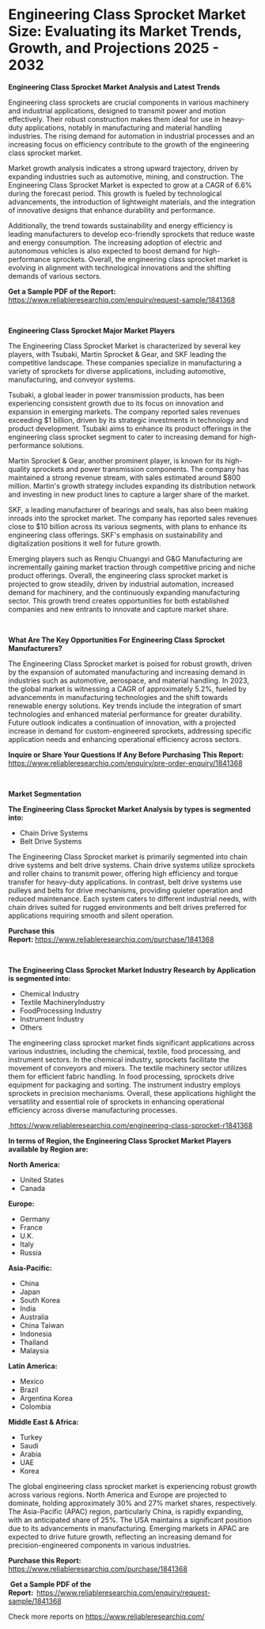 <p><h1>Engineering Class Sprocket Market Size: Evaluating its Market Trends, Growth, and Projections 2025 - 2032</h1></p><p><strong>Engineering Class Sprocket Market Analysis and Latest Trends</strong></p>
<p><p>Engineering class sprockets are crucial components in various machinery and industrial applications, designed to transmit power and motion effectively. Their robust construction makes them ideal for use in heavy-duty applications, notably in manufacturing and material handling industries. The rising demand for automation in industrial processes and an increasing focus on efficiency contribute to the growth of the engineering class sprocket market.</p><p>Market growth analysis indicates a strong upward trajectory, driven by expanding industries such as automotive, mining, and construction. The Engineering Class Sprocket Market is expected to grow at a CAGR of 6.6% during the forecast period. This growth is fueled by technological advancements, the introduction of lightweight materials, and the integration of innovative designs that enhance durability and performance.</p><p>Additionally, the trend towards sustainability and energy efficiency is leading manufacturers to develop eco-friendly sprockets that reduce waste and energy consumption. The increasing adoption of electric and autonomous vehicles is also expected to boost demand for high-performance sprockets. Overall, the engineering class sprocket market is evolving in alignment with technological innovations and the shifting demands of various sectors.</p></p>
<p><strong>Get a Sample PDF of the Report:&nbsp;</strong> <a href="https://www.reliableresearchiq.com/enquiry/request-sample/1841368?utm_campaign=3513&utm_medium=2&utm_source=Github&utm_content=ia&utm_term=12042025&utm_id=engineering-class-sprocket">https://www.reliableresearchiq.com/enquiry/request-sample/1841368</a></p>
<p>&nbsp;</p>
<p><strong>Engineering Class Sprocket Major Market Players</strong></p>
<p><p>The Engineering Class Sprocket Market is characterized by several key players, with Tsubaki, Martin Sprocket & Gear, and SKF leading the competitive landscape. These companies specialize in manufacturing a variety of sprockets for diverse applications, including automotive, manufacturing, and conveyor systems.</p><p>Tsubaki, a global leader in power transmission products, has been experiencing consistent growth due to its focus on innovation and expansion in emerging markets. The company reported sales revenues exceeding $1 billion, driven by its strategic investments in technology and product development. Tsubaki aims to enhance its product offerings in the engineering class sprocket segment to cater to increasing demand for high-performance solutions.</p><p>Martin Sprocket & Gear, another prominent player, is known for its high-quality sprockets and power transmission components. The company has maintained a strong revenue stream, with sales estimated around $800 million. Martin's growth strategy includes expanding its distribution network and investing in new product lines to capture a larger share of the market.</p><p>SKF, a leading manufacturer of bearings and seals, has also been making inroads into the sprocket market. The company has reported sales revenues close to $10 billion across its various segments, with plans to enhance its engineering class offerings. SKF's emphasis on sustainability and digitalization positions it well for future growth.</p><p>Emerging players such as Renqiu Chuangyi and G&G Manufacturing are incrementally gaining market traction through competitive pricing and niche product offerings. Overall, the engineering class sprocket market is projected to grow steadily, driven by industrial automation, increased demand for machinery, and the continuously expanding manufacturing sector. This growth trend creates opportunities for both established companies and new entrants to innovate and capture market share.</p></p>
<p>&nbsp;</p>
<p><strong>What Are The Key Opportunities For Engineering Class Sprocket Manufacturers?</strong></p>
<p><p>The Engineering Class Sprocket market is poised for robust growth, driven by the expansion of automated manufacturing and increasing demand in industries such as automotive, aerospace, and material handling. In 2023, the global market is witnessing a CAGR of approximately 5.2%, fueled by advancements in manufacturing technologies and the shift towards renewable energy solutions. Key trends include the integration of smart technologies and enhanced material performance for greater durability. Future outlook indicates a continuation of innovation, with a projected increase in demand for custom-engineered sprockets, addressing specific application needs and enhancing operational efficiency across sectors.</p></p>
<p><strong>Inquire or Share Your Questions If Any Before Purchasing This Report:</strong> <a href="https://www.reliableresearchiq.com/enquiry/pre-order-enquiry/1841368?utm_campaign=3513&utm_medium=2&utm_source=Github&utm_content=ia&utm_term=12042025&utm_id=engineering-class-sprocket">https://www.reliableresearchiq.com/enquiry/pre-order-enquiry/1841368</a></p>
<p>&nbsp;</p>
<p><strong>Market Segmentation</strong></p>
<p><strong>The Engineering Class Sprocket Market Analysis by types is segmented into:</strong></p>
<p><ul><li>Chain Drive Systems</li><li>Belt Drive Systems</li></ul></p>
<p><p>The Engineering Class Sprocket market is primarily segmented into chain drive systems and belt drive systems. Chain drive systems utilize sprockets and roller chains to transmit power, offering high efficiency and torque transfer for heavy-duty applications. In contrast, belt drive systems use pulleys and belts for drive mechanisms, providing quieter operation and reduced maintenance. Each system caters to different industrial needs, with chain drives suited for rugged environments and belt drives preferred for applications requiring smooth and silent operation.</p></p>
<p><strong>Purchase this Report:&nbsp;</strong><a href="https://www.reliableresearchiq.com/purchase/1841368?utm_campaign=3513&utm_medium=2&utm_source=Github&utm_content=ia&utm_term=12042025&utm_id=engineering-class-sprocket">https://www.reliableresearchiq.com/purchase/1841368</a></p>
<p>&nbsp;</p>
<p><strong>The Engineering Class Sprocket Market Industry Research by Application is segmented into:</strong></p>
<p><ul><li>Chemical Industry</li><li>Textile MachineryIndustry</li><li>FoodProcessing Industry</li><li>Instrument Industry</li><li>Others</li></ul></p>
<p><p>The engineering class sprocket market finds significant applications across various industries, including the chemical, textile, food processing, and instrument sectors. In the chemical industry, sprockets facilitate the movement of conveyors and mixers. The textile machinery sector utilizes them for efficient fabric handling. In food processing, sprockets drive equipment for packaging and sorting. The instrument industry employs sprockets in precision mechanisms. Overall, these applications highlight the versatility and essential role of sprockets in enhancing operational efficiency across diverse manufacturing processes.</p></p>
<p><a href="https://www.reliableresearchiq.com/engineering-class-sprocket-r1841368?utm_campaign=3513&utm_medium=2&utm_source=Github&utm_content=ia&utm_term=12042025&utm_id=engineering-class-sprocket">&nbsp;https://www.reliableresearchiq.com/engineering-class-sprocket-r1841368</a></p>
<p><strong>In terms of Region, the Engineering Class Sprocket Market Players available by Region are:</strong></p>
<p>
    <p> <strong> North America: </strong>
        <ul>
            <li>United States</li>
            <li>Canada</li>
        </ul>
        </p> 
    <p> <strong> Europe: </strong>
        <ul>
            <li>Germany</li>
            <li>France</li>
            <li>U.K.</li>
            <li>Italy</li>
            <li>Russia</li>
        </ul>
        </p> 
    <p> <strong> Asia-Pacific: </strong>
        <ul>
            <li>China</li>
            <li>Japan</li>
            <li>South Korea</li>
            <li>India</li>
            <li>Australia</li>
            <li>China Taiwan</li>
            <li>Indonesia</li>
            <li>Thailand</li>
            <li>Malaysia</li>
        </ul>
        </p> 
    <p> <strong> Latin America: </strong>
        <ul>
            <li>Mexico</li>
            <li>Brazil</li>
            <li>Argentina Korea</li>
            <li>Colombia</li>
        </ul>
        </p> 
    <p> <strong> Middle East & Africa: </strong>
        <ul>
            <li>Turkey</li>
            <li>Saudi</li>
            <li>Arabia</li>
            <li>UAE</li>
            <li>Korea</li>
        </ul>
    </p>
    </p>
<p><p>The global engineering class sprocket market is experiencing robust growth across various regions. North America and Europe are projected to dominate, holding approximately 30% and 27% market shares, respectively. The Asia-Pacific (APAC) region, particularly China, is rapidly expanding, with an anticipated share of 25%. The USA maintains a significant position due to its advancements in manufacturing. Emerging markets in APAC are expected to drive future growth, reflecting an increasing demand for precision-engineered components in various industries.</p></p>
<p><strong>Purchase this Report: </strong><a href="https://www.reliableresearchiq.com/purchase/1841368?utm_campaign=3513&utm_medium=2&utm_source=Github&utm_content=ia&utm_term=12042025&utm_id=engineering-class-sprocket">https://www.reliableresearchiq.com/purchase/1841368</a></p>
<p>&nbsp;<strong>Get a Sample PDF of the Report:&nbsp;&nbsp;</strong><a href="https://www.reliableresearchiq.com/enquiry/request-sample/1841368?utm_campaign=3513&utm_medium=2&utm_source=Github&utm_content=ia&utm_term=12042025&utm_id=engineering-class-sprocket">https://www.reliableresearchiq.com/enquiry/request-sample/1841368</a></p>
<p><strong></strong></p>
<p>Check more reports on <a href="https://www.reliableresearchiq.com/?utm_campaign=3513&utm_medium=2&utm_source=Github&utm_content=ia&utm_term=12042025&utm_id=engineering-class-sprocket">https://www.reliableresearchiq.com/</a></p>
